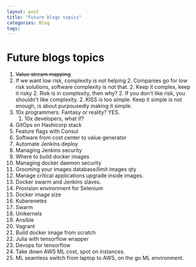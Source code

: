 ```yaml
---
layout: post
title: "Future blogs topics"
categories: Blog
tags: 
---
```


# Future blogs topics #

1. ~~Value stream mapping~~
1. If we want low risk, complexity is not helping
	2. Companies go for low risk solutions, software complexity is not that.
	2. Keep it complex, keep it risky
	2. Risk is in complexity, then why?
	2. If you don't like risk, you shouldn't like complexity.
	2. KISS is too simple. Keep it simple is not enough, is about purpousedly making it simple.
1. 10x programmers. Fantasy or reality? YES.
	1. 10x developers, what if?
1. GitOps on Hashicorp stack
1. Feature flags with Consul
1. Software from cost center to value generator
1. Automate Jenkins deploy
1. Managing Jenkins security
1. Where to build docker images
1. Managing docker daemon security
1. Grooming your images database/limit images qty
1. Manage critical applications upgrade inside images.
1. Docker swarm and Jenkins slaves.
1. Provision environment for Selenium
1. Docker image size
1. Kuberenetes
1. Swarm
1. Unikernels
1. Ansible
1. Vagrant
1. Build docker image from scratch
1. Julia with tensorflow wrapper
18. Devops for tensorflow
18. Take down AWS ML cost, spot on instances.
18. ML seamless switch from laptop to AWS, on the go ML environment.
